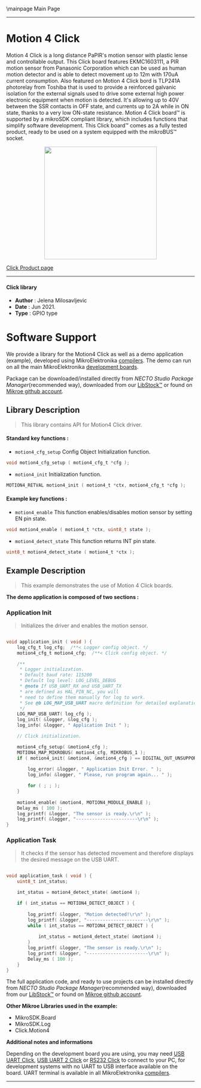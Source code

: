 \mainpage Main Page

---
# Motion 4 Click

Motion 4 Click is a long distance PaPIR's motion sensor with plastic lense and controllable output. This Click board features EKMC1603111, a PIR motion sensor from Panasonic Corporation which can be used as human motion detector and is able to detect movement up to 12m with 170uA current consumption. Also featured on Motion 4 Click bord is TLP241A photorelay from Toshiba that is used to provide a reinforced galvanic isolation for the external signals used to drive some external high power electronic equipment when motion is detected. It's allowing up to 40V between the SSR contacts in OFF state, and currents up to 2A while in ON state, thanks to a very low ON-state resistance. Motion 4 Click board™ is supported by a mikroSDK compliant library, which includes functions that simplify software development. This Click board™ comes as a fully tested product, ready to be used on a system equipped with the mikroBUS™ socket.

<p align="center">
  <img src="https://download.mikroe.com/images/click_for_ide/motion4_click.png" height=300px>
</p>

[Click Product page](https://www.mikroe.com/motion-4-click)

---


#### Click library

- **Author**        : Jelena Milosavljevic
- **Date**          : Jun 2021.
- **Type**          : GPIO type


# Software Support

We provide a library for the Motion4 Click
as well as a demo application (example), developed using MikroElektronika
[compilers](https://www.mikroe.com/necto-studio).
The demo can run on all the main MikroElektronika [development boards](https://www.mikroe.com/development-boards).

Package can be downloaded/installed directly from *NECTO Studio Package Manager*(recommended way), downloaded from our [LibStock&trade;](https://libstock.mikroe.com) or found on [Mikroe github account](https://github.com/MikroElektronika/mikrosdk_click_v2/tree/master/clicks).

## Library Description

> This library contains API for Motion4 Click driver.

#### Standard key functions :

- `motion4_cfg_setup` Config Object Initialization function.
```c
void motion4_cfg_setup ( motion4_cfg_t *cfg );
```

- `motion4_init` Initialization function.
```c
MOTION4_RETVAL motion4_init ( motion4_t *ctx, motion4_cfg_t *cfg );
```

#### Example key functions :

- `motion4_enable` This function enables/disables motion sensor by setting EN pin state.
```c
void motion4_enable ( motion4_t *ctx, uint8_t state );
```

- `motion4_detect_state` This function returns INT pin state.
```c
uint8_t motion4_detect_state ( motion4_t *ctx );
```

## Example Description

> This example demonstrates the use of Motion 4 Click boards.

**The demo application is composed of two sections :**

### Application Init

> Initializes the driver and enables the motion sensor.

```c

void application_init ( void ) {
    log_cfg_t log_cfg;  /**< Logger config object. */
    motion4_cfg_t motion4_cfg;  /**< Click config object. */

    /** 
     * Logger initialization.
     * Default baud rate: 115200
     * Default log level: LOG_LEVEL_DEBUG
     * @note If USB_UART_RX and USB_UART_TX 
     * are defined as HAL_PIN_NC, you will 
     * need to define them manually for log to work. 
     * See @b LOG_MAP_USB_UART macro definition for detailed explanation.
     */
    LOG_MAP_USB_UART( log_cfg );
    log_init( &logger, &log_cfg );
    log_info( &logger, " Application Init " );

    // Click initialization.

    motion4_cfg_setup( &motion4_cfg );
    MOTION4_MAP_MIKROBUS( motion4_cfg, MIKROBUS_1 );
    if ( motion4_init( &motion4, &motion4_cfg ) == DIGITAL_OUT_UNSUPPORTED_PIN ) {
       
        log_error( &logger, " Application Init Error. " );
        log_info( &logger, " Please, run program again... " );

        for ( ; ; );
    }
    
    motion4_enable( &motion4, MOTION4_MODULE_ENABLE );
    Delay_ms ( 100 );
    log_printf( &logger, "The sensor is ready.\r\n" );
    log_printf( &logger, "-----------------------\r\n" );
}

```

### Application Task

> It checks if the sensor has detected movement and therefore displays the desired message on the USB UART.

```c

void application_task ( void ) {
    uint8_t int_status;

    int_status = motion4_detect_state( &motion4 );

    if ( int_status == MOTION4_DETECT_OBJECT ) {
        
        log_printf( &logger, "Motion detected!\r\n" );
        log_printf( &logger, "-----------------------\r\n" );
        while ( int_status == MOTION4_DETECT_OBJECT ) {
           
            int_status = motion4_detect_state( &motion4 );
        }
        log_printf( &logger, "The sensor is ready.\r\n" );
        log_printf( &logger, "-----------------------\r\n" );
        Delay_ms ( 100 );
    }
}

```

The full application code, and ready to use projects can be installed directly from *NECTO Studio Package Manager*(recommended way), downloaded from our [LibStock&trade;](https://libstock.mikroe.com) or found on [Mikroe github account](https://github.com/MikroElektronika/mikrosdk_click_v2/tree/master/clicks).

**Other Mikroe Libraries used in the example:**

- MikroSDK.Board
- MikroSDK.Log
- Click.Motion4

**Additional notes and informations**

Depending on the development board you are using, you may need
[USB UART Click](https://www.mikroe.com/usb-uart-click),
[USB UART 2 Click](https://www.mikroe.com/usb-uart-2-click) or
[RS232 Click](https://www.mikroe.com/rs232-click) to connect to your PC, for
development systems with no UART to USB interface available on the board. UART
terminal is available in all MikroElektronika
[compilers](https://shop.mikroe.com/compilers).

---
